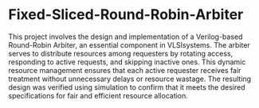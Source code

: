 # Fixed-Sliced-Round-Robin-Arbiter

This project involves the design and implementation of a Verilog-based Round-Robin Arbiter, an essential
component in VLSIsystems. The arbiter serves to distribute resources among requesters by rotating access,
responding to active requests, and skipping inactive ones. This dynamic resource management ensures that
each active requester receives fair treatment without unnecessary delays or resource wastage. The resulting
design was verified using simulation to confirm that it meets the desired specifications for fair and efficient
resource allocation.
